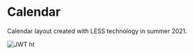 # Calendar

Calendar layout created with LESS technology in summer 2021. 

![JWT ht](https://i.stack.imgur.com/dC5cn.png)
